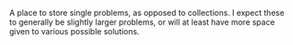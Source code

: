 A place to store single problems, as opposed to collections. I expect these to generally be slightly larger problems, or will at least have more space given to various possible solutions.